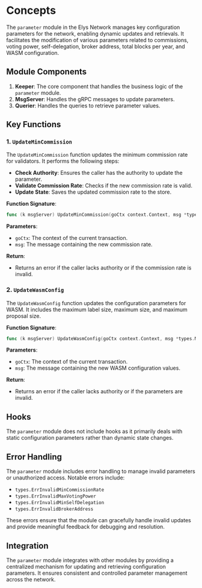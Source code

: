 <!--
order: 1
-->

# Concepts

The `parameter` module in the Elys Network manages key configuration parameters for the network, enabling dynamic updates and retrievals. It facilitates the modification of various parameters related to commissions, voting power, self-delegation, broker address, total blocks per year, and WASM configuration.

## Module Components

1. **Keeper**: The core component that handles the business logic of the `parameter` module.
2. **MsgServer**: Handles the gRPC messages to update parameters.
3. **Querier**: Handles the queries to retrieve parameter values.

## Key Functions

### 1. `UpdateMinCommission`

The `UpdateMinCommission` function updates the minimum commission rate for validators. It performs the following steps:

- **Check Authority**: Ensures the caller has the authority to update the parameter.
- **Validate Commission Rate**: Checks if the new commission rate is valid.
- **Update State**: Saves the updated commission rate to the store.

**Function Signature**:

```go
func (k msgServer) UpdateMinCommission(goCtx context.Context, msg *types.MsgUpdateMinCommission) (*types.MsgUpdateMinCommissionResponse, error)
```

**Parameters**:

- `goCtx`: The context of the current transaction.
- `msg`: The message containing the new commission rate.

**Return**:

- Returns an error if the caller lacks authority or if the commission rate is invalid.

### 2. `UpdateWasmConfig`

The `UpdateWasmConfig` function updates the configuration parameters for WASM. It includes the maximum label size, maximum size, and maximum proposal size.

**Function Signature**:

```go
func (k msgServer) UpdateWasmConfig(goCtx context.Context, msg *types.MsgUpdateWasmConfig) (*types.MsgUpdateWasmConfigResponse, error)
```

**Parameters**:

- `goCtx`: The context of the current transaction.
- `msg`: The message containing the new WASM configuration values.

**Return**:

- Returns an error if the caller lacks authority or if the parameters are invalid.

## Hooks

The `parameter` module does not include hooks as it primarily deals with static configuration parameters rather than dynamic state changes.

## Error Handling

The `parameter` module includes error handling to manage invalid parameters or unauthorized access. Notable errors include:

- `types.ErrInvalidMinCommissionRate`
- `types.ErrInvalidMaxVotingPower`
- `types.ErrInvalidMinSelfDelegation`
- `types.ErrInvalidBrokerAddress`

These errors ensure that the module can gracefully handle invalid updates and provide meaningful feedback for debugging and resolution.

## Integration

The `parameter` module integrates with other modules by providing a centralized mechanism for updating and retrieving configuration parameters. It ensures consistent and controlled parameter management across the network.
